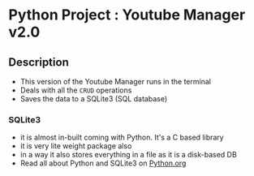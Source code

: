 # Python Project : Youtube Manager v2.0

## Description
- This version of the Youtube Manager runs in the terminal 
- Deals with all the `CRUD` operations
- Saves the data to a SQLite3 (SQL database)

### SQLite3

- it is almost in-built coming with Python. It's a C based library
- it is very lite weight package also
- in a way it also stores everything in a file as it is a disk-based DB
- Read all about Python and SQLite3 on [Python.org](https://docs.python.org/3/library/sqlite3.html)